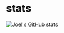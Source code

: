 # stats
[![Joel's GitHub stats](https://github-readme-stats.vercel.app/api?username=joelrico)](https://github.com/anuraghazra/github-readme-stats)
